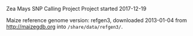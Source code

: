 Zea Mays SNP Calling Project
Project started 2017-12-19


Maize reference genome version: refgen3, downloaded 2013-01-04 from http://maizegdb.org into `/share/data/refgen3/`.

